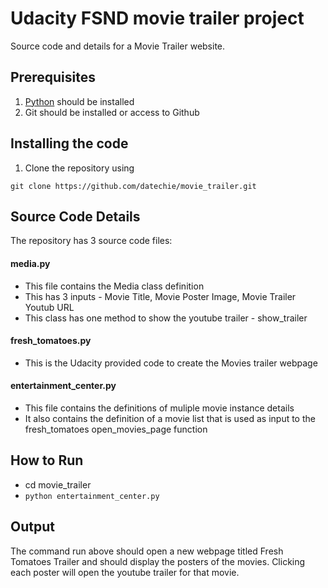 # Udacity FSND movie trailer project
Source code and details for a Movie Trailer website.

## Prerequisites
1. [Python](http://www.python.org) should be installed
2. Git should be installed or access to Github

## Installing the code
1. Clone the repository using
```
git clone https://github.com/datechie/movie_trailer.git
```

## Source Code Details
The repository has 3 source code files:
#### media.py
* This file contains the Media class definition
* This has 3 inputs - Movie Title, Movie Poster Image, Movie Trailer Youtub URL
* This class has one method to show the youtube trailer - show_trailer

#### fresh_tomatoes.py
* This is the Udacity provided code to create the Movies trailer webpage

#### entertainment_center.py
* This file contains the definitions of muliple movie instance details
* It also contains the definition of a movie list that is used as input to the fresh_tomatoes open_movies_page function

## How to Run
* cd movie_trailer
* ```python entertainment_center.py```

## Output

The command run above should open a new webpage titled Fresh Tomatoes Trailer and should display the posters of the movies. Clicking each poster will open the youtube trailer for that movie.
